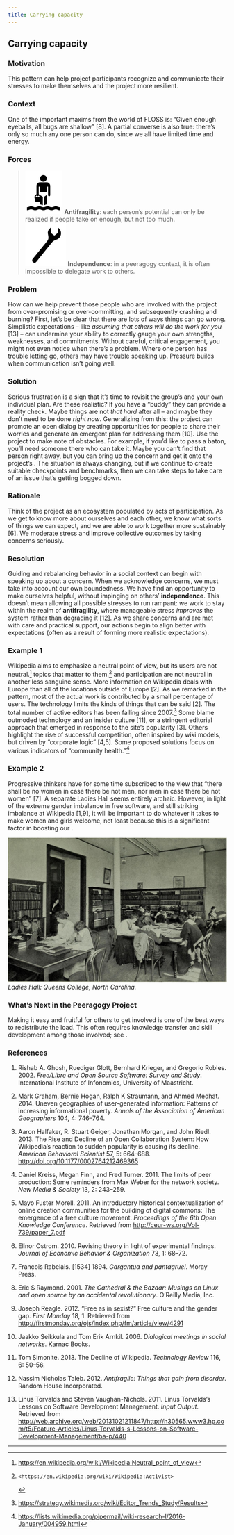```yaml
---
title: Carrying capacity
---
```


## Carrying capacity 

### Motivation 

This pattern can help project participants recognize and communicate
their stresses to make themselves and the project more resilient.

### Context 

One of the important maxims from the world of FLOSS is: “Given enough
eyeballs, all bugs are shallow” <span class="citation">\[8\]</span>. A
partial converse is also true: there’s only so much any one person can
do, since we all have limited time and energy.

### Forces 

> ![image](https://raw.githubusercontent.com/Peeragogy/Peeragogy.github.io/master/images/antifragility.png) **Antifragility**: each person’s potential can only be realized if people take on enough, but not too much.  
> ![image](https://raw.githubusercontent.com/Peeragogy/Peeragogy.github.io/master/images/independence.png) **Independence**: in a peeragogy context, it is often impossible to delegate work to others.

### Problem 

How can we help prevent those people who are involved with the project
from over-promising or over-committing, and subsequently crashing and
burning? First, let’s be clear that there are lots of ways things can go
wrong. Simplistic expectations – like *assuming that others will do the
work for you* <span class="citation">\[13\]</span> – can undermine your
ability to correctly gauge your own strengths, weaknesses, and
commitments. Without careful, critical engagement, you might not even
notice when there’s a problem. Where one person has trouble letting go,
others may have trouble speaking up. Pressure builds when communication
isn’t going well.

### Solution 

Serious frustration is a sign that it’s time to revisit the group’s and
your own individual plan. Are these realistic? If you have a “buddy”
they can provide a reality check. Maybe things are not *that hard* after
all – and maybe they don’t need to be done *right now*. Generalizing
from this: the project can promote an open dialog by creating
opportunities for people to share their worries and generate an emergent
plan for addressing them <span class="citation">\[10\]</span>. Use the
project to make note of obstacles. For example, if you’d like to pass a
baton, you’ll need someone there who can take it. Maybe you can’t find
that person right away, but you can bring up the concern and get it onto
the project’s . The situation is always changing, but if we continue to
create suitable checkpoints and benchmarks, then we can take steps to
take care of an issue that’s getting bogged down.

### Rationale 

Think of the project as an ecosystem populated by acts of participation.
As we get to know more about ourselves and each other, we know what
sorts of things we can expect, and we are able to work together more
sustainably <span class="citation">\[6\]</span>. We moderate stress and
improve collective outcomes by taking concerns seriously.

### Resolution 

Guiding and rebalancing behavior in a social context can begin with
speaking up about a concern. When we acknowledge concerns, we must take
into account our own boundedness. We have find an opportunity to make
ourselves helpful, without impinging on others’ **independence**. This
doesn’t mean allowing all possible stresses to run rampant: we work to
stay within the realm of **antifragility**, where manageable stress
*improves* the system rather than degrading it <span
class="citation">\[12\]</span>. As we share concerns and are met with
care and practical support, our actions begin to align better with
expectations (often as a result of forming more realistic expectations).

### Example 1 

Wikipedia aims to emphasize a neutral point of view, but its users are
not neutral.[^fn1]
topics that matter to them.[^fn2]
and participation are not neutral in another less sanguine sense. More
information on Wikipedia deals with Europe than all of the locations
outside of Europe <span class="citation">\[2\]</span>. As we remarked in
the pattern, most of the actual work is contributed by a small
percentage of users. The technology limits the kinds of things that can
be said <span class="citation">\[2\]</span>. The total number of active
editors has been falling since 2007.[^fn3]
Some blame outmoded technology and an insider culture <span
class="citation">\[11\]</span>, or a stringent editorial approach that
emerged in response to the site’s popularity <span
class="citation">\[3\]</span>. Others highlight the rise of successful
competition, often inspired by wiki models, but driven by “corporate
logic” <span class="citation">\[4,5\]</span>. Some proposed solutions
focus on various indicators of “community health.”[^fn4]

### Example 2 

Progressive thinkers have for some time subscribed to the view that
“there shall be no women in case there be not men, nor men in case there
be not women” <span class="citation">\[7\]</span>. A separate Ladies
Hall seems entirely archaic. However, in light
of the extreme gender imbalance in free software, and still striking
imbalance at Wikipedia <span class="citation">\[1,9\]</span>, it will be
important to do whatever it takes to make women and girls welcome, not
least because this is a significant factor in boosting our .

![image](https://raw.githubusercontent.com/Peeragogy/Peeragogy.github.io/master/images/ladies-hall.jpg)  
*Ladies Hall: Queens College, North Carolina.*

### What’s Next in the Peeragogy Project

Making it easy and fruitful for others to get involved is one of the
best ways to redistribute the load. This often requires knowledge
transfer and skill development among those involved; see .

### References

1. Rishab A. Ghosh, Ruediger Glott, Bernhard Krieger, and Gregorio Robles. 2002. *Free/Libre and Open Source Software: Survey and Study*. International Institute of Infonomics, University of Maastricht.

2. Mark Graham, Bernie Hogan, Ralph K Straumann, and Ahmed Medhat. 2014. Uneven geographies of user-generated information: Patterns of increasing informational poverty. *Annals of the Association of American Geographers* 104, 4: 746–764.

3. Aaron Halfaker, R. Stuart Geiger, Jonathan Morgan, and John Riedl. 2013. The Rise and Decline of an Open Collaboration System: How Wikipedia’s reaction to sudden popularity is causing its decline. *American Behavioral Scientist* 57, 5: 664–688. <http://doi.org/10.1177/0002764212469365>

4. Daniel Kreiss, Megan Finn, and Fred Turner. 2011. The limits of peer production: Some reminders from Max Weber for the network society. *New Media & Society* 13, 2: 243–259.

5. Mayo Fuster Morell. 2011. An introductory historical contextualization of online creation communities for the building of digital commons: The emergence of a free culture movement. *Proceedings of the 6th Open Knowledge Conference*. Retrieved from <http://ceur-ws.org/Vol-739/paper_7.pdf>

6. Elinor Ostrom. 2010. Revising theory in light of experimental findings. *Journal of Economic Behavior & Organization* 73, 1: 68–72.

7. François Rabelais. \[1534\] 1894. *Gargantua and pantagruel*. Moray Press.

8. Eric S Raymond. 2001. *The Cathedral & the Bazaar: Musings on Linux and open source by an accidental revolutionary*. O’Reilly Media, Inc.

9. Joseph Reagle. 2012. “Free as in sexist?” Free culture and the gender gap. *First Monday* 18, 1. Retrieved from <http://firstmonday.org/ojs/index.php/fm/article/view/4291>

10. Jaakko Seikkula and Tom Erik Arnkil. 2006. *Dialogical meetings in social networks*. Karnac Books.

11. Tom Simonite. 2013. The Decline of Wikipedia. *Technology Review* 116, 6: 50–56.

12. Nassim Nicholas Taleb. 2012. *Antifragile: Things that gain from disorder*. Random House Incorporated.

13. Linus Torvalds and Steven Vaughan-Nichols. 2011. Linus Torvalds’s Lessons on Software Development Management. *Input Output*. Retrieved from <http://web.archive.org/web/20131021211847/http://h30565.www3.hp.com/t5/Feature-Articles/Linus-Torvalds-s-Lessons-on-Software-Development-Management/ba-p/440>

------------------------------------------------------------------------

[^fn1]: <https://en.wikipedia.org/wiki/Wikipedia:Neutral_point_of_view>

[^fn2]:    <https://en.wikipedia.org/wiki/Wikipedia:Activist>

[^fn3]: <https://strategy.wikimedia.org/wiki/Editor_Trends_Study/Results>

[^fn4]: <https://lists.wikimedia.org/pipermail/wiki-research-l/2016-January/004959.html>
